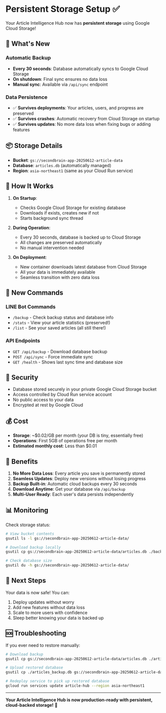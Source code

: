 # Persistent Storage Setup ✅

Your Article Intelligence Hub now has **persistent storage** using Google Cloud Storage!

## 🎉 What's New

### Automatic Backup
- **Every 30 seconds**: Database automatically syncs to Google Cloud Storage
- **On shutdown**: Final sync ensures no data loss
- **Manual sync**: Available via `/api/sync` endpoint

### Data Persistence
- ✅ **Survives deployments**: Your articles, users, and progress are preserved
- ✅ **Survives crashes**: Automatic recovery from Cloud Storage on startup
- ✅ **Survives updates**: No more data loss when fixing bugs or adding features

## 📦 Storage Details

- **Bucket**: `gs://secondbrain-app-20250612-article-data`
- **Database**: `articles.db` (automatically managed)
- **Region**: `asia-northeast1` (same as your Cloud Run service)

## 🔧 How It Works

1. **On Startup**:
   - Checks Google Cloud Storage for existing database
   - Downloads if exists, creates new if not
   - Starts background sync thread

2. **During Operation**:
   - Every 30 seconds, database is backed up to Cloud Storage
   - All changes are preserved automatically
   - No manual intervention needed

3. **On Deployment**:
   - New container downloads latest database from Cloud Storage
   - All your data is immediately available
   - Seamless transition with zero data loss

## 📱 New Commands

### LINE Bot Commands
- `/backup` - Check backup status and database info
- `/stats` - View your article statistics (preserved!)
- `/list` - See your saved articles (all still there!)

### API Endpoints
- `GET /api/backup` - Download database backup
- `POST /api/sync` - Force immediate sync
- `GET /health` - Shows last sync time and database size

## 🔐 Security

- Database stored securely in your private Google Cloud Storage bucket
- Access controlled by Cloud Run service account
- No public access to your data
- Encrypted at rest by Google Cloud

## 💰 Cost

- **Storage**: ~$0.02/GB per month (your DB is tiny, essentially free)
- **Operations**: First 5GB of operations free per month
- **Estimated monthly cost**: Less than $0.01

## 🚀 Benefits

1. **No More Data Loss**: Every article you save is permanently stored
2. **Seamless Updates**: Deploy new versions without losing progress
3. **Backup Built-in**: Automatic cloud backups every 30 seconds
4. **Download Anytime**: Get your database via `/api/backup`
5. **Multi-User Ready**: Each user's data persists independently

## 📊 Monitoring

Check storage status:
```bash
# View bucket contents
gsutil ls -l gs://secondbrain-app-20250612-article-data/

# Download backup locally
gsutil cp gs://secondbrain-app-20250612-article-data/articles.db ./backup.db

# Check database size
gsutil du -h gs://secondbrain-app-20250612-article-data/
```

## 🎯 Next Steps

Your data is now safe! You can:
1. Deploy updates without worry
2. Add new features without data loss
3. Scale to more users with confidence
4. Sleep better knowing your data is backed up

## 🆘 Troubleshooting

If you ever need to restore manually:
```bash
# Download backup
gsutil cp gs://secondbrain-app-20250612-article-data/articles.db ./articles_backup.db

# Upload restored database
gsutil cp ./articles_backup.db gs://secondbrain-app-20250612-article-data/articles.db

# Redeploy service to pick up restored database
gcloud run services update article-hub --region asia-northeast1
```

---

**Your Article Intelligence Hub is now production-ready with persistent, cloud-backed storage!** 🎉